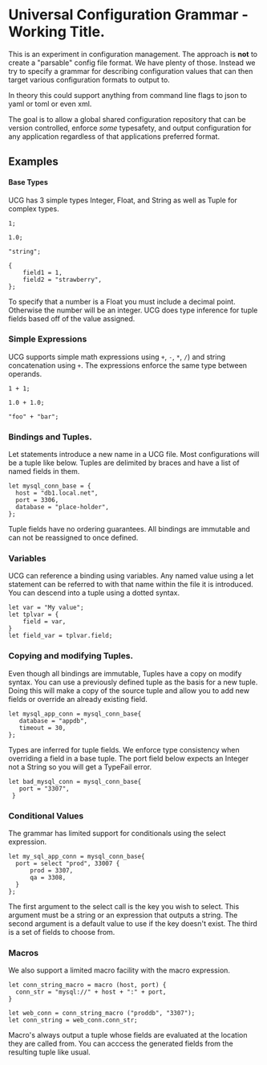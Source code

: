 # Universal Configuration Grammar - Working Title.

This is an experiment in configuration management. The approach is **not**
to create a "parsable" config file format.  We have plenty of
those. Instead we try to specify a grammar for describing
configuration values that can then target various configuration
formats to output to.

In theory this could support anything from command line flags to json
to yaml or toml or even xml.

The goal is to allow a global shared configuration repository that can
be version controlled, enforce _some_ typesafety, and output
configuration for any application regardless of that applications
preferred format.

## Examples

#### Base Types

UCG has 3 simple types Integer, Float, and String as well as Tuple for complex
types.

    1;
    
    1.0;
    
    "string";
    
    {
        field1 = 1,
        field2 = "strawberry",
    };

To specify that a number is a Float you must include a decimal point. Otherwise
the number will be an integer. UCG does type inference for tuple fields based
off of the value assigned.

### Simple Expressions

UCG supports simple math expressions using `+`, `-`, `*`, `/`) and string
concatenation using `+`. The expressions enforce the same type between operands.

    1 + 1;
    
    1.0 + 1.0;
    
    "foo" + "bar";

### Bindings and Tuples.

Let statements introduce a new name in a UCG file. Most configurations
will be a tuple like below. Tuples are delimited by braces and have a list
of named fields in them.

    let mysql_conn_base = {
      host = "db1.local.net",
      port = 3306,
      database = "place-holder",
    };

Tuple fields have no ordering guarantees. All bindings are immutable and
can not be reassigned to once defined.

### Variables

UCG can reference a binding using variables. Any named value using
a let statement can be referred to with that name within the file it
is introduced. You can descend into a tuple using a dotted syntax.

    let var = "My value";
    let tplvar = {
        field = var,
    }
    let field_var = tplvar.field;

### Copying and modifying Tuples.

Even though all bindings are immutable, Tuples have a copy on modify syntax.
You can use a previously defined tuple as the basis for a new tuple. Doing this
will make a copy of the source tuple and allow you to add new fields
or override an already existing field.

    let mysql_app_conn = mysql_conn_base{
       database = "appdb",
       timeout = 30,
    };

Types are inferred for tuple fields. We enforce type consistency when
overriding a field in a base tuple. The port field below expects an
Integer not a String so you will get a TypeFail error.


    let bad_mysql_conn = mysql_conn_base{
       port = "3307",
     }

### Conditional Values

The grammar has limited support for conditionals using the select expression.

    let my_sql_app_conn = mysql_conn_base{
      port = select "prod", 33007 {
          prod = 3307,
          qa = 3308,
      }
    };

The first argument to the select call is the key you wish to
select. This argument must be a string or an expression that outputs a
string. The second argument is a default value to use if the key
doesn't exist. The third is a set of fields to choose from.

### Macros

We also support a limited macro facility with the macro expression.

    let conn_string_macro = macro (host, port) {
      conn_str = "mysql://" + host + ":" + port,
    }
    
    let web_conn = conn_string_macro ("proddb", "3307");
    let conn_string = web_conn.conn_str;

Macro's always output a tuple whose fields are evaluated at the location they
are called from. You can acccess the generated fields from the resulting tuple
like usual.
